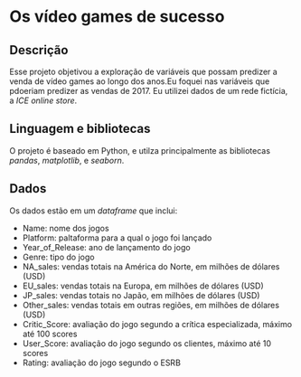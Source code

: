 # Os vídeo games de sucesso

## Descrição
Esse projeto objetivou a exploração de variáveis que possam predizer a venda de vídeo games ao longo dos anos.Eu foquei nas variáveis que pdoeriam predizer as vendas de 2017. Eu utilizei dados de um rede fictícia, a *ICE online store*.

## Linguagem e bibliotecas
O projeto é baseado em Python, e utilza principalmente as bibliotecas *pandas*, *matplotlib*, e *seaborn*.

## Dados
Os dados estão em um *dataframe* que inclui:
* Name: nome dos jogos
* Platform: paltaforma para a qual o jogo foi lançado
* Year_of_Release: ano de lançamento do jogo
* Genre: tipo do jogo
* NA_sales: vendas totais na América do Norte, em milhões de dólares (USD)
* EU_sales: vendas totais na Europa, em milhões de dólares (USD)
* JP_sales: vendas totais no Japão, em milhões de dólares (USD)
* Other_sales: vendas totais em outras regiões, em milhões de dólares (USD)
* Critic_Score: avaliação do jogo segundo a crítica especializada, máximo até 100 scores
* User_Score:  avaliação do jogo segundo os clientes, máximo até 10 scores
* Rating: avaliação do jogo segundo o ESRB
